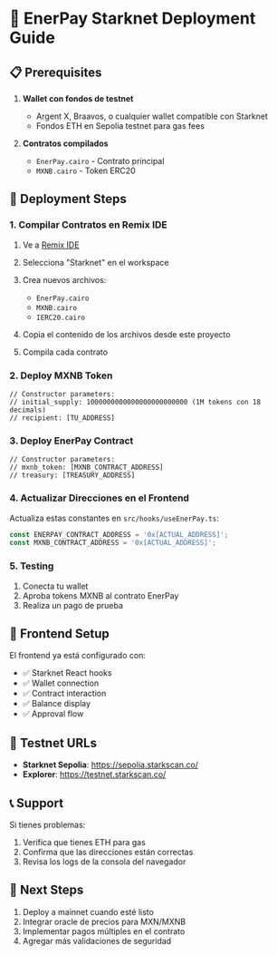# 🚀 EnerPay Starknet Deployment Guide

## 📋 Prerequisites

1. **Wallet con fondos de testnet**
   - Argent X, Braavos, o cualquier wallet compatible con Starknet
   - Fondos ETH en Sepolia testnet para gas fees

2. **Contratos compilados**
   - `EnerPay.cairo` - Contrato principal
   - `MXNB.cairo` - Token ERC20

## 🔧 Deployment Steps

### 1. Compilar Contratos en Remix IDE

1. Ve a [Remix IDE](https://remix.ethereum.org/)
2. Selecciona "Starknet" en el workspace
3. Crea nuevos archivos:
   - `EnerPay.cairo`
   - `MXNB.cairo`
   - `IERC20.cairo`

4. Copia el contenido de los archivos desde este proyecto
5. Compila cada contrato

### 2. Deploy MXNB Token

```cairo
// Constructor parameters:
// initial_supply: 1000000000000000000000000 (1M tokens con 18 decimals)
// recipient: [TU_ADDRESS]
```

### 3. Deploy EnerPay Contract

```cairo
// Constructor parameters:
// mxnb_token: [MXNB_CONTRACT_ADDRESS]
// treasury: [TREASURY_ADDRESS]
```

### 4. Actualizar Direcciones en el Frontend

Actualiza estas constantes en `src/hooks/useEnerPay.ts`:

```typescript
const ENERPAY_CONTRACT_ADDRESS = '0x[ACTUAL_ADDRESS]';
const MXNB_CONTRACT_ADDRESS = '0x[ACTUAL_ADDRESS]';
```

### 5. Testing

1. Conecta tu wallet
2. Aproba tokens MXNB al contrato EnerPay
3. Realiza un pago de prueba

## 📱 Frontend Setup

El frontend ya está configurado con:
- ✅ Starknet React hooks
- ✅ Wallet connection
- ✅ Contract interaction
- ✅ Balance display
- ✅ Approval flow

## 🔗 Testnet URLs

- **Starknet Sepolia**: https://sepolia.starkscan.co/
- **Explorer**: https://testnet.starkscan.co/

## 📞 Support

Si tienes problemas:
1. Verifica que tienes ETH para gas
2. Confirma que las direcciones están correctas
3. Revisa los logs de la consola del navegador

## 🎯 Next Steps

1. Deploy a mainnet cuando esté listo
2. Integrar oracle de precios para MXN/MXNB
3. Implementar pagos múltiples en el contrato
4. Agregar más validaciones de seguridad


